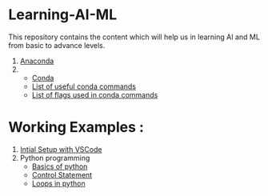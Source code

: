 # Learning-AI-ML
This repository contains the content which will help us in learning AI and ML from basic to advance levels.

1) [Anaconda](./documentation/Anaconda.md)
2) * [Conda](./documentation/Conda.md)
   * [List of useful conda commands](./documentation/CondaCommands.md)
   * [List of flags used in conda commands](./documentation/CondaCommandFlags.md)
  



# Working Examples : 
1) [Intial Setup with VSCode](./practical/Initial-setup-with-vscode.md)
2) Python programming
   * [Basics of python](./practical/python/Basic-of-python.md)
   * [Control Statement](./practical/python/Control-statement.md)
   * [Loops in python](./practical/python/Loops.md)

